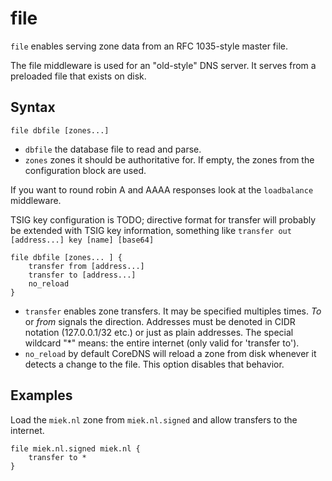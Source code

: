 # file

`file` enables serving zone data from an RFC 1035-style master file.

The file middleware is used for an "old-style" DNS server. It serves from a preloaded file that exists
on disk.

## Syntax

~~~
file dbfile [zones...]
~~~

* `dbfile` the database file to read and parse.
* `zones` zones it should be authoritative for. If empty, the zones from the configuration block
    are used.

If you want to round robin A and AAAA responses look at the `loadbalance` middleware.

TSIG key configuration is TODO; directive format for transfer will probably be extended with
TSIG key information, something like `transfer out [address...] key [name] [base64]`

~~~
file dbfile [zones... ] {
    transfer from [address...]
    transfer to [address...]
    no_reload
}
~~~

* `transfer` enables zone transfers. It may be specified multiples times. *To* or *from* signals
    the direction. Addresses must be denoted in CIDR notation (127.0.0.1/32 etc.) or just as plain
    addresses. The special wildcard "*" means: the entire internet (only valid for 'transfer to').
* `no_reload` by default CoreDNS will reload a zone from disk whenever it detects a change to the
  file. This option disables that behavior.

## Examples

Load the `miek.nl` zone from `miek.nl.signed` and allow transfers to the internet.

~~~
file miek.nl.signed miek.nl {
    transfer to *
}
~~~
